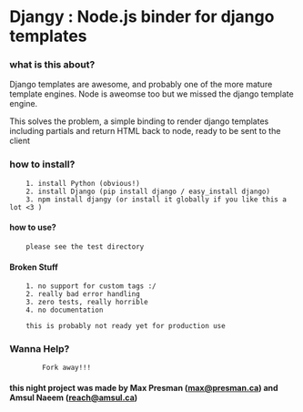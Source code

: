 # Djangy : Node.js binder for django templates

### what is this about?


Django templates are awesome, and probably one of the more mature template engines. Node is aweomse too but we missed the django template engine.

This solves the problem, a simple binding to render django templates including partials and return HTML back to node, ready to be sent to the client

### how to install?
     	1. install Python (obvious!)
     	2. install Django (pip install django / easy_install django)
     	3. npm install djangy (or install it globally if you like this a lot <3 )

#### how to use?
 		please see the test directory 
 
#### Broken Stuff
		1. no support for custom tags :/
		2. really bad error handling
		3. zero tests, really horrible
		4. no documentation
	
		this is probably not ready yet for production use

### Wanna Help?
			Fork away!!! 

#### this night project was made by Max Presman (max@presman.ca) and Amsul Naeem (reach@amsul.ca)
